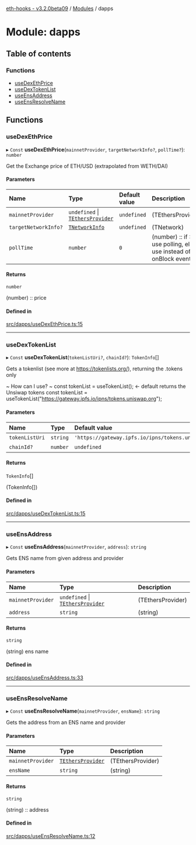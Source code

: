 [eth-hooks - v3.2.0beta09](../README.md) / [Modules](../modules.md) / dapps

# Module: dapps

## Table of contents

### Functions

- [useDexEthPrice](dapps.md#usedexethprice)
- [useDexTokenList](dapps.md#usedextokenlist)
- [useEnsAddress](dapps.md#useensaddress)
- [useEnsResolveName](dapps.md#useensresolvename)

## Functions

### useDexEthPrice

▸ `Const` **useDexEthPrice**(`mainnetProvider`, `targetNetworkInfo?`, `pollTime?`): `number`

Get the Exchange price of ETH/USD (extrapolated from WETH/DAI)

#### Parameters

| Name | Type | Default value | Description |
| :------ | :------ | :------ | :------ |
| `mainnetProvider` | `undefined` \| [`TEthersProvider`](models.md#tethersprovider) | `undefined` | (TEthersProvider) |
| `targetNetworkInfo?` | [`TNetworkInfo`](models.md#tnetworkinfo) | `undefined` | (TNetwork) |
| `pollTime` | `number` | `0` | (number) :: if >0 use polling, else use instead of onBlock event |

#### Returns

`number`

(number) :: price

#### Defined in

[src/dapps/useDexEthPrice.ts:15](https://github.com/scaffold-eth/eth-hooks/blob/b739a97/src/dapps/useDexEthPrice.ts#L15)

___

### useDexTokenList

▸ `Const` **useDexTokenList**(`tokenListUri?`, `chainId?`): `TokenInfo`[]

Gets a tokenlist (see more at https://tokenlists.org/), returning the .tokens only

~ How can I use? ~
const tokenList = useTokenList(); <- default returns the Unsiwap tokens
const tokenList = useTokenList("https://gateway.ipfs.io/ipns/tokens.uniswap.org");

#### Parameters

| Name | Type | Default value | Description |
| :------ | :------ | :------ | :------ |
| `tokenListUri` | `string` | `'https://gateway.ipfs.io/ipns/tokens.uniswap.org'` | (string) |
| `chainId?` | `number` | `undefined` | (number) |

#### Returns

`TokenInfo`[]

(TokenInfo[])

#### Defined in

[src/dapps/useDexTokenList.ts:15](https://github.com/scaffold-eth/eth-hooks/blob/b739a97/src/dapps/useDexTokenList.ts#L15)

___

### useEnsAddress

▸ `Const` **useEnsAddress**(`mainnetProvider`, `address`): `string`

Gets ENS name from given address and provider

#### Parameters

| Name | Type | Description |
| :------ | :------ | :------ |
| `mainnetProvider` | `undefined` \| [`TEthersProvider`](models.md#tethersprovider) | (TEthersProvider) |
| `address` | `string` | (string) |

#### Returns

`string`

(string) ens name

#### Defined in

[src/dapps/useEnsAddress.ts:33](https://github.com/scaffold-eth/eth-hooks/blob/b739a97/src/dapps/useEnsAddress.ts#L33)

___

### useEnsResolveName

▸ `Const` **useEnsResolveName**(`mainnetProvider`, `ensName`): `string`

Gets the address from an ENS name and provider

#### Parameters

| Name | Type | Description |
| :------ | :------ | :------ |
| `mainnetProvider` | [`TEthersProvider`](models.md#tethersprovider) | (TEthersProvider) |
| `ensName` | `string` | (string) |

#### Returns

`string`

(string) :: address

#### Defined in

[src/dapps/useEnsResolveName.ts:12](https://github.com/scaffold-eth/eth-hooks/blob/b739a97/src/dapps/useEnsResolveName.ts#L12)

